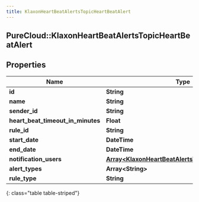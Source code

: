 ```yaml
---
title: KlaxonHeartBeatAlertsTopicHeartBeatAlert
---
```

## PureCloud::KlaxonHeartBeatAlertsTopicHeartBeatAlert

## Properties

|Name | Type | Description | Notes|
|------------ | ------------- | ------------- | -------------|
| **id** | **String** |  | [optional] |
| **name** | **String** |  | [optional] |
| **sender_id** | **String** |  | [optional] |
| **heart_beat_timeout_in_minutes** | **Float** |  | [optional] |
| **rule_id** | **String** |  | [optional] |
| **start_date** | **DateTime** |  | [optional] |
| **end_date** | **DateTime** |  | [optional] |
| **notification_users** | [**Array&lt;KlaxonHeartBeatAlertsTopicNotificationUser&gt;**](KlaxonHeartBeatAlertsTopicNotificationUser.html) |  | [optional] |
| **alert_types** | **Array&lt;String&gt;** |  | [optional] |
| **rule_type** | **String** |  | [optional] |
{: class="table table-striped"}


